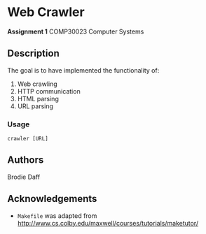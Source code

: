 # Web Crawler
**Assignment 1** COMP30023 Computer Systems

## Description
The goal is to have implemented the functionality of:
1. Web crawling
2. HTTP communication
3. HTML parsing
4. URL parsing

### Usage
`crawler [URL]`

## Authors
Brodie Daff

## Acknowledgements
* `Makefile` was adapted from http://www.cs.colby.edu/maxwell/courses/tutorials/maketutor/
